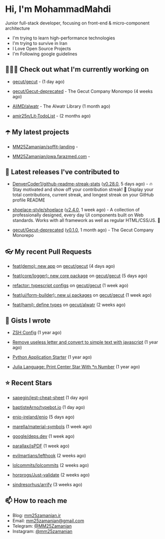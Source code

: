 # Hi, I'm MohammadMahdi

Junior full-stack developer, focusing on front-end & micro-component architecture

- I'm trying to learn high-performance technologies
- I'm trying to survive in Iran
- I Love Open Source Projects
- I'm Following google guidelines

## 👨🏻‍💻 Check out what I'm currently working on



- [gecut/gecut](https://github.com/gecut/gecut) -  (1 day ago)

- [gecut/Gecut-deprecated](https://github.com/gecut/Gecut-deprecated) - The Gecut Company Monorepo (4 weeks ago)

- [AliMD/alwatr](https://github.com/AliMD/alwatr) - The Alwatr Library (1 month ago)

- [amir25n/Lit-TodoList](https://github.com/amir25n/Lit-TodoList) -  (2 months ago)

## ☂️ My latest projects



- [MM25Zamanian/soffit-landing](https://github.com/MM25Zamanian/soffit-landing) - 

- [MM25Zamanian/pwa.farazmed.com](https://github.com/MM25Zamanian/pwa.farazmed.com) - 

## 🎉 Latest releases I've contributed to



- [DenverCoder1/github-readme-streak-stats](https://github.com/DenverCoder1/github-readme-streak-stats) ([v0.28.0](https://github.com/DenverCoder1/github-readme-streak-stats/releases/tag/v0.28.0), 5 days ago) - 🔥 Stay motivated and show off your contribution streak! 🌟 Display your total contributions, current streak, and longest streak on your GitHub profile README

- [shoelace-style/shoelace](https://github.com/shoelace-style/shoelace) ([v2.4.0](https://github.com/shoelace-style/shoelace/releases/tag/v2.4.0), 1 week ago) - A collection of professionally designed, every day UI components built on Web standards. Works with all framework as well as regular HTML/CSS/JS. 🥾

- [gecut/Gecut-deprecated](https://github.com/gecut/Gecut-deprecated) ([v0.1.0](https://github.com/gecut/Gecut-deprecated/releases/tag/v0.1.0), 1 month ago) - The Gecut Company Monorepo

## 👓 My recent Pull Requests



- [feat(demo): new app](https://github.com/gecut/gecut/pull/41) on [gecut/gecut](https://github.com/gecut/gecut) (4 days ago)

- [feat(core/logger): new core package](https://github.com/gecut/gecut/pull/40) on [gecut/gecut](https://github.com/gecut/gecut) (5 days ago)

- [refactor: typescript configs](https://github.com/gecut/gecut/pull/38) on [gecut/gecut](https://github.com/gecut/gecut) (1 week ago)

- [feat(ui/form-builder): new ui packages](https://github.com/gecut/gecut/pull/36) on [gecut/gecut](https://github.com/gecut/gecut) (1 week ago)

- [feat(hami): define types](https://github.com/gecut/alwatr/pull/21) on [gecut/alwatr](https://github.com/gecut/alwatr) (2 weeks ago)

## 📓 Gists I wrote



- [ZSH Config](https://gist.github.com/fc1960135cf54fd5fae966c637455ffe) (1 year ago)

- [Remove useless letter and convert to simple text with javascript](https://gist.github.com/2249ec3b4dfe1de7693d6412beeba5a0) (1 year ago)

- [Python Application Starter](https://gist.github.com/0d120f8dde7a95ad33bc1fa160975df6) (1 year ago)

- [Julia Language: Print Center Star With *n Number](https://gist.github.com/b04a84f77b7946162c81409eeae904ad) (1 year ago)

## ⭐ Recent Stars



- [sapegin/jest-cheat-sheet](https://github.com/sapegin/jest-cheat-sheet) (1 day ago)

- [baptisteArno/typebot.io](https://github.com/baptisteArno/typebot.io) (1 day ago)

- [enio-ireland/enio](https://github.com/enio-ireland/enio) (5 days ago)

- [marella/material-symbols](https://github.com/marella/material-symbols) (1 week ago)

- [google/deps.dev](https://github.com/google/deps.dev) (1 week ago)

- [parallax/jsPDF](https://github.com/parallax/jsPDF) (1 week ago)

- [evilmartians/lefthook](https://github.com/evilmartians/lefthook) (2 weeks ago)

- [lolcommits/lolcommits](https://github.com/lolcommits/lolcommits) (2 weeks ago)

- [horprogs/Just-validate](https://github.com/horprogs/Just-validate) (2 weeks ago)

- [sindresorhus/arrify](https://github.com/sindresorhus/arrify) (3 weeks ago)

## 📫 How to reach me

- Blog: [mm25zamanian.ir](https://mm25zamanian.ir)
- Email: [mm25zamanian@gmail.com](mailto://mm25zamanian@gmail.com)
- Telegram: [@MM25Zamanian](https://t.me/MM25Zamanian)
- Instagram: [@mm25zamanian](https://instagram.com/mm25zamanian)
